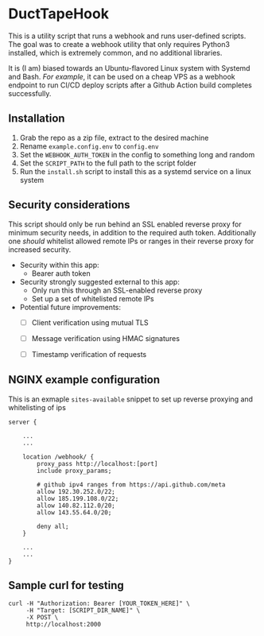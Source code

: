 
# DuctTapeHook


This is a utility script that runs a webhook and runs user-defined scripts. The goal was to create a webhook utility that only requires Python3 installed, which is extremely common, and no additional libraries. 


It is (I am) biased towards an Ubuntu-flavored Linux system with Systemd and Bash. *For example*, it can be used on a cheap VPS as a webhook endpoint to run CI/CD deploy scripts after a Github Action build completes successfully.


## Installation

1. Grab the repo as a zip file, extract to the desired machine
2. Rename `example.config.env` to `config.env`
3. Set the `WEBHOOK_AUTH_TOKEN` in the config to something long and random
4. Set the `SCRIPT_PATH` to the full path to the script folder
5. Run the `install.sh` script to install this as a systemd service on a linux system


## Security considerations

This script should only be run behind an SSL enabled reverse proxy for minimum security needs, in addition to the required auth token. Additionally one *should* whitelist allowed remote IPs or ranges in their reverse proxy for increased security.

- Security within this app:
    - Bearer auth token
- Security strongly suggested external to this app:
    - Only run this through an SSL-enabled reverse proxy
    - Set up a set of whitelisted remote IPs
- Potential future improvements:
    - [ ] Client verification using mutual TLS
    - [ ] Message verification using HMAC signatures
    - [ ] Timestamp verification of requests


## NGINX example configuration
This is an exmaple `sites-available` snippet to set up reverse proxying and whitelisting of ips

```
server {

    ...
    ...

    location /webhook/ {
        proxy_pass http://localhost:[port]
        include proxy_params;

        # github ipv4 ranges from https://api.github.com/meta
        allow 192.30.252.0/22;
        allow 185.199.108.0/22;
        allow 140.82.112.0/20;
        allow 143.55.64.0/20;

        deny all;
    }

    ...
    ...
}

```

## Sample curl for testing

```
curl -H "Authorization: Bearer [YOUR_TOKEN_HERE]" \
     -H "Target: [SCRIPT_DIR_NAME]" \
     -X POST \
     http://localhost:2000
```

